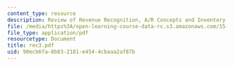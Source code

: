 ```yaml
---
content_type: resource
description: Review of Revenue Recognition, A/R Concepts and Inventory.
file: /media/https%3A/open-learning-course-data-rc.s3.amazonaws.com/15-515-financial-accounting-fall-2003/90ecb6fa8b832181e4544cbaaa2af87b_rec3.pdf
file_type: application/pdf
resourcetype: Document
title: rec3.pdf
uid: 90ecb6fa-8b83-2181-e454-4cbaaa2af87b
---
```

